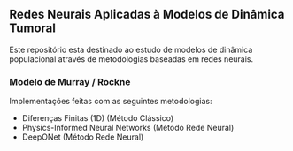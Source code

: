 ## Redes Neurais Aplicadas à Modelos de Dinâmica Tumoral

Este repositório esta destinado ao estudo de modelos de dinâmica populacional através de metodologias baseadas em redes neurais.

### Modelo de Murray / Rockne 

Implementações feitas com as seguintes metodologias:
- Diferenças Finitas (1D) (Método Clássico)
- Physics-Informed Neural Networks (Método Rede Neural)
- DeepONet (Método Rede Neural)
